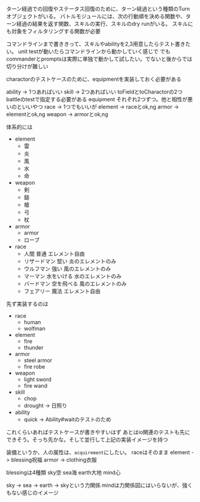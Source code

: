 ターン経過での回復やステータス回復のために、ターン経過という種類のTurnオブジェクトがいる。
バトルモジュールには、次の行動順を決める関数や、ターン経過の結果を返す関数、スキルの実行、スキルのdry runがいる。
スキルにも対象をフィルタリングする関数が必要

コマンドラインまで書ききって、スキルやabilityを2,3用意したらテスト書きたい。
unit testが動いたらコマンドラインから動かしていく感じで
でもcommanderとpromptsは実際に単独で動かして試したい。でないと後からでは切り分けが難しい


charactorのテストケースのために、equipmentを実装しておく必要がある

ability
  -> 1つあればいい
skill
  -> 2つあればいい
      toFieldとtoCharactorの2つ
      battleのtestで指定する必要がある
equipment
  それぞれ2つずつ。他と相性が悪いのといいやつ
  race
    -> 1つでもいいが
  element
    -> raceとok,ng
  armor
    -> elementとok,ng
  weapon
    -> armorとok,ng


体系的には
- element
  - 雷
  - 炎
  - 風
  - 水
  - 命
- weapon
  - 剣
  - 鎚
  - 槍
  - 弓
  - 杖
- armor
  - armor
  - ローブ
- race
  - 人間
    普通
    エレメント自由
  - リザードマン
    堅い
    炎のエレメントのみ
  - ウルフマン
    強い
    風のエレメントのみ
  - マーマン
    水をいける
    水のエレメントのみ
  - バードマン
    空を飛べる
    風のエレメントのみ
  - フェアリー
    魔法
    エレメント自由

先ず実装するのは
- race
  - human
  - wolfman
- element
  - fire
  - thunder
- armor
  - steel armor
  - fire robe
- weapon
  - light sword
  - fire wand
- skill
  - chop
  - drought -> 日照り
- ability
  - quick -> Ability#waitのテストのため

これくらいあればテストケースが書きやすいはず
あとはio関連のテストも先にできそう。そっち先かな。そして並行して上記の実装イメージを持つ

装備というか、人の属性は、`acquirement`にしたい。
raceはそのまま
element -> blessing祝福
armor -> clothing衣服

blessingは4種類
sky空
sea海
earth大地
mind心

sky -> sea -> earth -> skyという力関係
mindは力関係図にはいらないが、強くもない感じのイメージ

